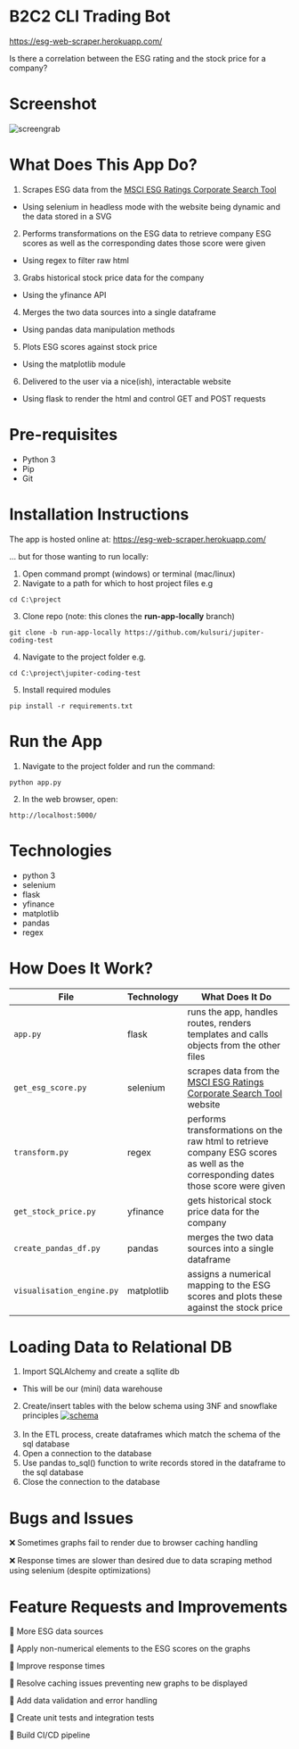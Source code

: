 # B2C2 CLI Trading Bot
https://esg-web-scraper.herokuapp.com/

Is there a correlation between the ESG rating and the stock price for a company?

# Screenshot
![screengrab](https://media.giphy.com/media/yRx7YJn3sn3lSexn19/giphy.gif)

# What Does This App Do?
1. Scrapes ESG data from the [MSCI ESG Ratings Corporate Search Tool](https://www.msci.com/our-solutions/esg-investing/esg-ratings/esg-ratings-corporate-search-tool/issuer/)
- Using selenium in headless mode with the website being dynamic and the data stored in a SVG
2. Performs transformations on the ESG data to retrieve company ESG scores as well as the corresponding dates those score were given
- Using regex to filter raw html
3. Grabs historical stock price data for the company
- Using the yfinance API
4. Merges the two data sources into a single dataframe
- Using pandas data manipulation methods
5. Plots ESG scores against stock price
- Using the matplotlib module
6. Delivered to the user via a nice(ish), interactable website
- Using flask to render the html and control GET and POST requests

# Pre-requisites
- Python 3
- Pip
- Git

# Installation Instructions
The app is hosted online at: https://esg-web-scraper.herokuapp.com/

... but for those wanting to run locally:

1. Open command prompt (windows) or terminal (mac/linux)
2. Navigate to a path for which to host project files e.g
```
cd C:\project
```
3. Clone repo (note: this clones the **run-app-locally** branch)
```
git clone -b run-app-locally https://github.com/kulsuri/jupiter-coding-test
```
4. Navigate to the project folder e.g.
```
cd C:\project\jupiter-coding-test
```
5. Install required modules
```
pip install -r requirements.txt 
```

# Run the App
1. Navigate to the project folder and run the command:
```
python app.py
```
2. In the web browser, open:
```
http://localhost:5000/
```

# Technologies
- python 3
- selenium
- flask
- yfinance
- matplotlib
- pandas
- regex

# How Does It Work?

File | Technology | What Does It Do
--- | --- | ---
`app.py` | flask | runs the app, handles routes, renders templates and calls objects from the other files
`get_esg_score.py` | selenium | scrapes data from the [MSCI ESG Ratings Corporate Search Tool](https://www.msci.com/our-solutions/esg-investing/esg-ratings/esg-ratings-corporate-search-tool/issuer/) website
`transform.py` | regex | performs transformations on the raw html to retrieve company ESG scores as well as the corresponding dates those score were given
`get_stock_price.py` | yfinance | gets historical stock price data for the company
`create_pandas_df.py` | pandas | merges the two data sources into a single dataframe
`visualisation_engine.py` | matplotlib | assigns a numerical mapping to the ESG scores and plots these against the stock price

# Loading Data to Relational DB
1. Import SQLAlchemy and create a sqllite db
- This will be our (mini) data warehouse
2. Create/insert tables with the below schema using 3NF and snowflake principles
<a href="https://ibb.co/QfrhW6w"><img src="https://i.ibb.co/SPRHkKC/schema.png" alt="schema" border="0"></a><br /><a target='_blank' href='https://the-crosswordsolver.com/tag/presuppose'></a><br />
3. In the ETL process, create dataframes which match the schema of the sql database
4. Open a connection to the database
5. Use pandas to_sql() function to write records stored in the dataframe to the sql database
6. Close the connection to the database

# Bugs and Issues
:x: Sometimes graphs fail to render due to browser caching handling

:x: Response times are slower than desired due to data scraping method using selenium (despite optimizations)

# Feature Requests and Improvements
:black_square_button: More ESG data sources

:black_square_button: Apply non-numerical elements to the ESG scores on the graphs

:black_square_button:	Improve response times

:black_square_button:	Resolve caching issues preventing new graphs to be displayed

:black_square_button:	Add data validation and error handling

:black_square_button: Create unit tests and integration tests

:black_square_button:	Build CI/CD pipeline